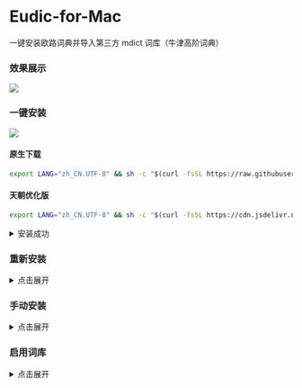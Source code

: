 # Eudic-for-Mac

一键安装欧路词典并导入第三方 mdict 词库（牛津高阶词典）

### 效果展示

![](https://i.imgur.com/zC1P0pt.gif)


### 一键安装

![](https://i.imgur.com/zGSfw6c.gif)

#### 原生下载

```bash
export LANG="zh_CN.UTF-8" && sh -c "$(curl -fsSL https://raw.githubusercontent.com/sarkrui/Eudic-for-Mac/master/Eudic.sh)"
```

#### 天朝优化版

```bash
export LANG="zh_CN.UTF-8" && sh -c "$(curl -fsSL https://cdn.jsdelivr.net/gh/sarkrui/Eudic-for-Mac@master/Eudic_cn.sh)"
```

<details>
  <summary>安装成功</summary>
  <img src="https://i.imgur.com/QUPZKPt.png" alt="image-20200818182209777" style="zoom:40%;" />
</details>


### 重新安装

<details>
  <summary>点击展开</summary>

  <markdown>

```bash
export LANG="zh_CN.UTF-8" && sh -c "$(curl -fsSL https://raw.githubusercontent.com/sarkrui/Eudic-for-Mac/master/Activation.sh)"
```
  </markdown>

</details>


### 手动安装

<details>
  <summary>点击展开</summary>

  1. 克隆库
  > git clone https://github.com/sarkrui/Eudic-for-Mac.git
2. 更改工作路径

  > cd Eudic-for-Mac
3. 执行脚本

  > chmod +x Eudic && ./Eudic
4. 添加第三方 mdict 词典
  - 下载 [牛津高阶 mdict 词库](https://github.com/sarkrui/Eudic-for-Mac/releases/download/1.0.1/Oxford_mdict.zip) 
  -  解压压缩包
  -  将 `mdict` 文件拖拽进欧路词典的`词典管理`页面
  </details>

### 启用词库

<details>
  <summary>点击展开</summary>
  <img src="https://i.imgur.com/Xy9lUcB.png" alt="image-20200818182209777" style="zoom:40%;" />
  <img src="https://i.imgur.com/K8JDSud.png" alt="image-20200818182352595" style="zoom:40%;" />
</details>